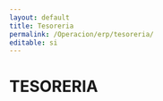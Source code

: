 ```yaml
---
layout: default
title: Tesoreria
permalink: /Operacion/erp/tesoreria/
editable: si
---
```


# TESORERIA

